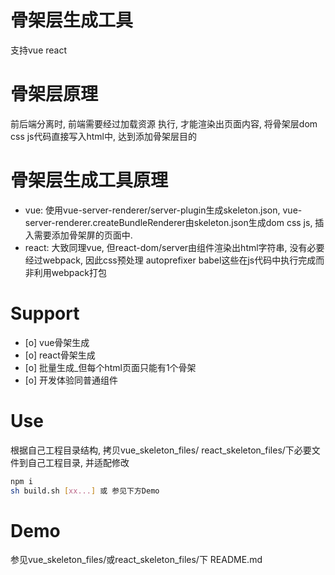 # 骨架层生成工具
支持vue react

# 骨架层原理
前后端分离时, 前端需要经过加载资源 执行, 才能渲染出页面内容, 将骨架层dom css js代码直接写入html中, 达到添加骨架层目的
# 骨架层生成工具原理
- vue: 使用vue-server-renderer/server-plugin生成skeleton.json, vue-server-renderer.createBundleRenderer由skeleton.json生成dom css js, 插入需要添加骨架屏的页面中.
- react: 大致同理vue, 但react-dom/server由组件渲染出html字符串, 没有必要经过webpack, 
因此css预处理 autoprefixer babel这些在js代码中执行完成而非利用webpack打包

# Support
- [o] vue骨架生成
- [o] react骨架生成
- [o] 批量生成_但每个html页面只能有1个骨架
- [o] 开发体验同普通组件

# Use
根据自己工程目录结构, 拷贝vue_skeleton_files/ react_skeleton_files/下必要文件到自己工程目录, 并适配修改
```bash
npm i
sh build.sh [xx...] 或 参见下方Demo
```




# Demo
参见vue_skeleton_files/或react_skeleton_files/下 README.md




